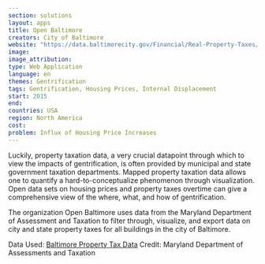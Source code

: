 ```yaml
---
section: solutions
layout: apps
title: Open Baltimore 
creators: City of Baltimore 
website: "https://data.baltimorecity.gov/Financial/Real-Property-Taxes/27w9-urtv"
image: 
image_attribution:
type: Web Application
language: en
themes: Gentrification
tags: Gentrification, Housing Prices, Internal Displacement
start: 2015
end: 
countries: USA
region: North America
cost: 
problem: Influx of Housing Price Increases
---
```

Luckily, property taxation data, a very crucial datapoint through which to view the impacts of gentrification, is often provided by municipal and state government taxation departments. Mapped property taxation data allows one to quantify a hard-to-conceptualize phenomenon through visualization. Open data sets on housing prices and property taxes overtime can give a comprehensive view of the where, what, and how of gentrification. 

The organization Open Baltimore uses data from the Maryland Department of Assessment and Taxation to filter through, visualize, and export data on city and state property taxes for all buildings in the city of Baltimore.

Data Used: [Baltimore Property Tax Data](http://sdat.resiusa.org/RealProperty/Pages/default.aspx)
Credit: Maryland Department of Assessments and Taxation
